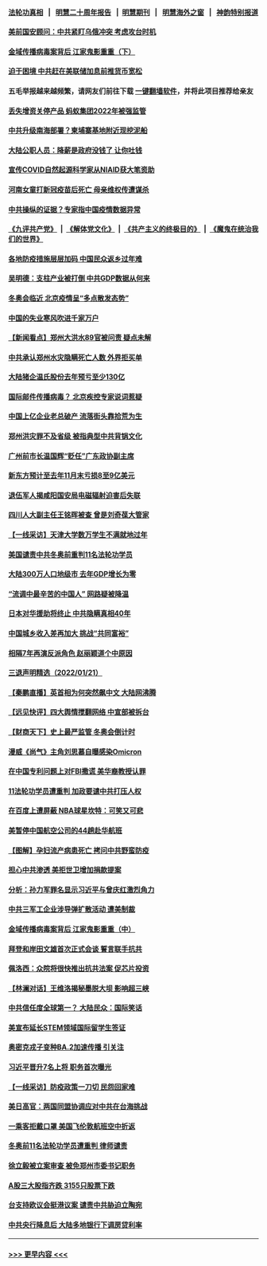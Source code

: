 #### [法轮功真相](https://github.com/gfw-breaker/truth/blob/master/README.md?t=0) &nbsp;&nbsp;|&nbsp;&nbsp; [明慧二十周年报告](https://github.com/gfw-breaker/mh-reports/blob/master/README.md?t=0) &nbsp;&nbsp;|&nbsp;&nbsp;[明慧期刊](https://github.com/gfw-breaker/mh-qikan) &nbsp;&nbsp;|&nbsp;&nbsp; [明慧海外之窗](https://github.com/gfw-breaker/mh-news/blob/master/README.md?t=0) &nbsp;&nbsp;|&nbsp;&nbsp; [神韵特别报道](https://github.com/gfw-breaker/mh-news/blob/master/shenyun.md?t=0)
#### [美前国安顾问：中共紧盯乌俄冲突 考虑攻台时机](../pages/nsc413/n13522918.md?t=01230500) 
#### [金域传播病毒案背后 江家鬼影重重（下）](../pages/nsc413/n13522940.md?t=01230500) 
#### [迫于困境 中共赶在美联储加息前推货币宽松](../pages/nsc413/n13522897.md?t=01230500) 
#### 五毛举报越来越频繁，请网友们前往下载 [一键翻墙软件](https://github.com/gfw-breaker/ssr-accounts)，并将此项目推荐给亲友
#### [丢失增资关停产品 蚂蚁集团2022年被强监管](../pages/nsc413/n13522866.md?t=01230500) 
#### [中共升级南海部署？柬埔寨基地附近现挖泥船](../pages/nsc413/n13522623.md?t=01230500) 
#### [大陆公职人员：降薪是政府没钱了 让你吐钱](../pages/nsc413/n13522758.md?t=01230500) 
#### [宣传COVID自然起源科学家从NIAID获大笔资助](../pages/nsc413/n13522693.md?t=01230500) 
#### [河南女童打新冠疫苗后死亡 母亲维权传遭谋杀](../pages/nsc413/n13522660.md?t=01230500) 
#### [中共操纵的证据？专家指中国疫情数据异常](../pages/nsc413/n13517171.md?t=01230500) 
#### [《九评共产党》](https://github.com/begood0513/9ping.md/blob/master/README.md) &nbsp;|&nbsp; [《解体党文化》](../../../../jtdwh.md/blob/master/README.md)  &nbsp;|&nbsp; [《共产主义的终极目的》](../../../../gczydzjmd.md/blob/master/README.md) &nbsp;|&nbsp; [《魔鬼在统治我们的世界》](../../../../mgztzwmdsj.md/blob/master/README.md) 
#### [各地防疫措施层层加码 中国民众返乡过年难](../pages/nsc413/n13522417.md?t=01230500) 
#### [吴明德：支柱产业被打倒 中共GDP数据从何来](../pages/nsc413/n13522307.md?t=01230500) 
#### [冬奥会临近 北京疫情呈“多点散发态势”](../pages/nsc413/n13522434.md?t=01230500) 
#### [中国的失业寒风吹进千家万户](../pages/nsc413/n13520356.md?t=01230500) 
#### [【新闻看点】郑州大洪水89官被问责 疑点未解](../pages/nsc413/n13521196.md?t=01230500) 
#### [中共承认郑州水灾隐瞒死亡人数 外界拒买单](../pages/nsc413/n13522344.md?t=01230500) 
#### [大陆猪企温氏股份去年预亏至少130亿](../pages/nsc413/n13522024.md?t=01230500) 
#### [国际邮件传播病毒？ 北京疾控专家说词惹疑](../pages/nsc413/n13522036.md?t=01230500) 
#### [中国上亿企业老总破产 流落街头靠拾荒为生](../pages/nsc413/n13522169.md?t=01230500) 
#### [郑州洪灾罪不及省级 被指典型中共背锅文化](../pages/nsc413/n13522060.md?t=01230500) 
#### [广州前市长温国辉“贬任”广东政协副主席](../pages/nsc413/n13522011.md?t=01230500) 
#### [新东方预计至去年11月末亏损8至9亿美元](../pages/nsc413/n13521740.md?t=01230500) 
#### [退伍军人揭咸阳国安局电磁辐射迫害后失联](../pages/nsc413/n13494814.md?t=01230500) 
#### [四川人大副主任王铭晖被查 曾是刘奇葆大管家](../pages/nsc413/n13521970.md?t=01230500) 
#### [【一线采访】天津大学数万学生不满就地过年](../pages/nsc413/n13520257.md?t=01230500) 
#### [美国谴责中共冬奥前重判11名法轮功学员](../pages/nsc413/n13521806.md?t=01230500) 
#### [大陆300万人口地级市 去年GDP增长为零](../pages/nsc413/n13521584.md?t=01230500) 
#### [“流调中最辛苦的中国人” 网路疑被降温](../pages/nsc413/n13521610.md?t=01230500) 
#### [日本对华援助将终止 中共隐瞒真相40年](../pages/nsc413/n13521719.md?t=01230500) 
#### [中国城乡收入差再加大 挑战“共同富裕”](../pages/nsc413/n13521673.md?t=01230500) 
#### [相隔7年再演反派角色 赵丽颖道个中原因](../pages/nsc413/n13521362.md?t=01230500) 
#### [三退声明精选（2022/01/21）](../pages/nsc413/n13521609.md?t=01230500) 
#### [【秦鹏直播】英首相为何突然飙中文 大陆网沸腾](../pages/nsc413/n13521442.md?t=01230500) 
#### [【远见快评】四大舆情搅翻网络 中宣部被拆台](../pages/nsc413/n13521396.md?t=01230500) 
#### [【财商天下】史上最严监管 冬奥会倒计时](../pages/nsc413/n13521219.md?t=01230500) 
#### [漫威《尚气》主角刘思慕自曝感染Omicron](../pages/nsc413/n13521242.md?t=01230500) 
#### [在中国专利问题上对FBI撒谎 美华裔教授认罪](../pages/nsc413/n13521287.md?t=01230500) 
#### [11法轮功学员遭重判 加政要谴中共打压人权](../pages/nsc413/n13521294.md?t=01230500) 
#### [在百度上遭屏蔽 NBA球星坎特：可笑又可悲](../pages/nsc413/n13521327.md?t=01230500) 
#### [美暂停中国航空公司的44趟赴华航班](../pages/nsc413/n13521124.md?t=01230500) 
#### [【图解】孕妇流产病患死亡 拷问中共野蛮防疫](../pages/nsc413/n13521245.md?t=01230500) 
#### [担心中共渗透  美拒世卫增加捐款提案](../pages/nsc413/n13521184.md?t=01230500) 
#### [分析：孙力军罪名显示习近平与曾庆红激烈角力](../pages/nsc413/n13521204.md?t=01230500) 
#### [中共三军工企业涉导弹扩散活动 遭美制裁](../pages/nsc413/n13521070.md?t=01230500) 
#### [金域传播病毒案背后 江家鬼影重重（中）](../pages/nsc413/n13521110.md?t=01230500) 
#### [拜登和岸田文雄首次正式会谈 誓言联手抗共](../pages/nsc413/n13520764.md?t=01230500) 
#### [佩洛西：众院将很快推出抗共法案 促芯片投资](../pages/nsc413/n13521078.md?t=01230500) 
#### [【林澜对话】王维洛揭秘墨脱大坝 影响超三峡](../pages/nsc413/n13519236.md?t=01230500) 
#### [中共信任度全球第一？ 大陆民众：国际笑话](../pages/nsc413/n13520330.md?t=01230500) 
#### [美宣布延长STEM领域国际留学生签证](../pages/nsc413/n13520938.md?t=01230500) 
#### [奥密克戎子变种BA.2加速传播 引关注](../pages/nsc413/n13520944.md?t=01230500) 
#### [习近平晋升7名上将 职务首次曝光](../pages/nsc413/n13520740.md?t=01230500) 
#### [【一线采访】防疫政策一刀切 民怨回家难](../pages/nsc413/n13520579.md?t=01230500) 
#### [美日高官：两国同盟协调应对中共在台海挑战](../pages/nsc413/n13520420.md?t=01230500) 
#### [一乘客拒戴口罩 美国飞伦敦航班空中折返](../pages/nsc413/n13520784.md?t=01230500) 
#### [冬奥前11名法轮功学员遭重判 律师谴责](../pages/nsc413/n13520459.md?t=01230500) 
#### [徐立毅被立案审查 被免郑州市委书记职务](../pages/nsc413/n13520357.md?t=01230500) 
#### [A股三大股指齐跌  3155只股票下跌](../pages/nsc413/n13520142.md?t=01230500) 
#### [台支持欧议会挺港议案 谴责中共胁迫立陶宛](../pages/nsc413/n13519957.md?t=01230500) 
#### [中共央行降息后 大陆多地银行下调房贷利率](../pages/nsc413/n13519512.md?t=01230500) 

----
#### [ >>> 更早内容 <<< ](../indexes/nsc413-earlier.md)
